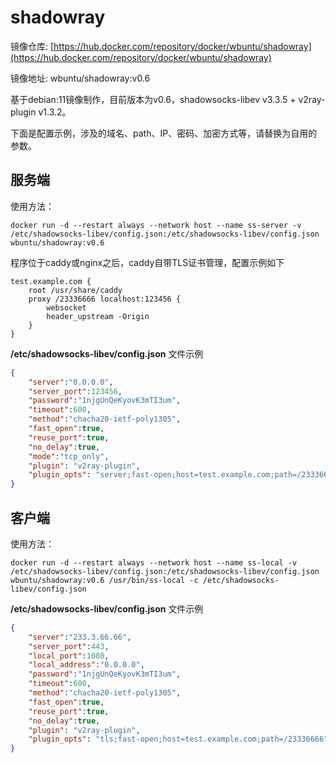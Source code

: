 # shadowray

镜像仓库: [https://hub.docker.com/repository/docker/wbuntu/shadowray](https://hub.docker.com/repository/docker/wbuntu/shadowray)

镜像地址: wbuntu/shadowray:v0.6

基于debian:11镜像制作，目前版本为v0.6，shadowsocks-libev v3.3.5 + v2ray-plugin v1.3.2。

下面是配置示例，涉及的域名、path、IP、密码、加密方式等，请替换为自用的参数。

## 服务端

使用方法：

```shell
docker run -d --restart always --network host --name ss-server -v /etc/shadowsocks-libev/config.json:/etc/shadowsocks-libev/config.json wbuntu/shadowray:v0.6
```

程序位于caddy或nginx之后，caddy自带TLS证书管理，配置示例如下

```
test.example.com {
    root /usr/share/caddy
    proxy /23336666 localhost:123456 {
        websocket
        header_upstream -Origin
    }
}
```

**/etc/shadowsocks-libev/config.json** 文件示例

```json
{                                             
    "server":"0.0.0.0",                       
    "server_port":123456,                      
    "password":"1njgUnQeKyovK3mTI3um",           
    "timeout":600,                            
    "method":"chacha20-ietf-poly1305",       
    "fast_open":true,                         
    "reuse_port":true,                        
    "no_delay":true,                          
    "mode":"tcp_only",                        
    "plugin": "v2ray-plugin",                 
    "plugin_opts": "server;fast-open;host=test.example.com;path=/23336666"
}                                             
```

## 客户端

使用方法：

```shell
docker run -d --restart always --network host --name ss-local -v /etc/shadowsocks-libev/config.json:/etc/shadowsocks-libev/config.json wbuntu/shadowray:v0.6 /usr/bin/ss-local -c /etc/shadowsocks-libev/config.json
```

**/etc/shadowsocks-libev/config.json** 文件示例

```json
{
    "server":"233.3.66.66",
    "server_port":443,
    "local_port":1080,
    "local_address":"0.0.0.0",
    "password":"1njgUnQeKyovK3mTI3um",
    "timeout":600,
    "method":"chacha20-ietf-poly1305",
    "fast_open":true,
    "reuse_port":true,
    "no_delay":true,
    "plugin": "v2ray-plugin",
    "plugin_opts": "tls;fast-open;host=test.example.com;path=/23336666"
}
```
